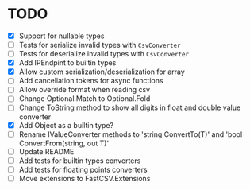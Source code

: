 # TODO

- [x] Support for nullable types
- [ ] Tests for serialize invalid types with `CsvConverter`
- [ ] Tests for deserialize invalid types with `CsvConverter`
- [x] Add IPEndpint to builtin types
- [x] Allow custom serialization/deserialization for array
- [ ] Add cancellation tokens for async functions
- [ ] Allow override format when reading csv
- [ ] Change Optional.Match to Optional.Fold
- [ ] Change ToString method to show all digits in float and double value converter
- [x] Add Object as a builtin type?
- [ ] Rename IValueConverter methods to 'string ConvertTo(T)' and 'bool ConvertFrom(string, out T)'
- [ ] Update README
- [ ] Add tests for builtin types converters
- [ ] Add tests for floating points converters
- [ ] Move extensions to FastCSV.Extensions
